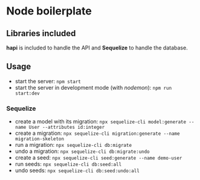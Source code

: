# Node boilerplate

## Libraries included
**hapi** is included to handle the API and **Sequelize** to handle the database.

## Usage
- start the server: `npm start`
- start the server in development mode (with *nodemon*): `npm run start:dev`

### Sequelize
- create a model with its migration: `npx sequelize-cli model:generate --name User --attributes id:integer`
- create a migration: `npx sequelize-cli migration:generate --name migration-skeleton`
- run a migration: `npx sequelize-cli db:migrate`
- undo a migration: `npx sequelize-cli db:migrate:undo`
- create a seed: `npx sequelize-cli seed:generate --name demo-user`
- run seeds: `npx sequelize-cli db:seed:all`
- undo seeds: `npx sequelize-cli db:seed:undo:all`
